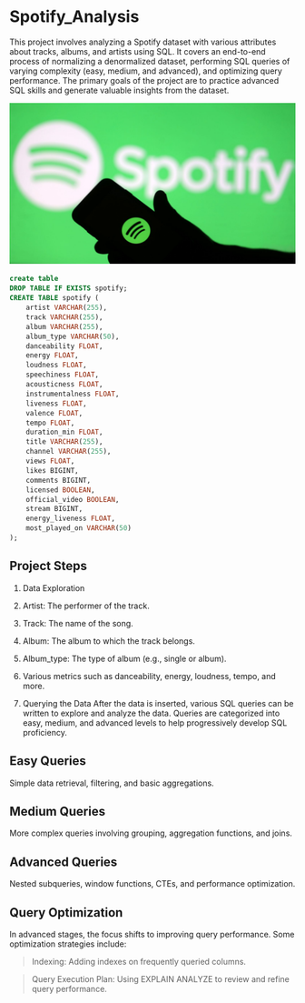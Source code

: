 # Spotify_Analysis

This project involves analyzing a Spotify dataset with various attributes about tracks, albums, and artists using SQL. It covers an end-to-end process of normalizing a denormalized dataset, performing SQL queries of varying complexity (easy, medium, and advanced), and optimizing query performance. The primary goals of the project are to practice advanced SQL skills and generate valuable insights from the dataset.

![](https://github.com/pujadatajourney/Spotify_Analysis/blob/main/spotify_logo.jpg)

```sql
create table
DROP TABLE IF EXISTS spotify;
CREATE TABLE spotify (
    artist VARCHAR(255),
    track VARCHAR(255),
    album VARCHAR(255),
    album_type VARCHAR(50),
    danceability FLOAT,
    energy FLOAT,
    loudness FLOAT,
    speechiness FLOAT,
    acousticness FLOAT,
    instrumentalness FLOAT,
    liveness FLOAT,
    valence FLOAT,
    tempo FLOAT,
    duration_min FLOAT,
    title VARCHAR(255),
    channel VARCHAR(255),
    views FLOAT,
    likes BIGINT,
    comments BIGINT,
    licensed BOOLEAN,
    official_video BOOLEAN,
    stream BIGINT,
    energy_liveness FLOAT,
    most_played_on VARCHAR(50)
);
```

## Project Steps

1. Data Exploration

2. Artist: The performer of the track.
   
3. Track: The name of the song.
4. Album: The album to which the track belongs.
5. Album_type: The type of album (e.g., single or album).
6. Various metrics such as danceability, energy, loudness, tempo, and more.

7. Querying the Data
After the data is inserted, various SQL queries can be written to explore and analyze the data. Queries are categorized into easy, medium, and advanced levels to help progressively develop SQL proficiency.

## Easy Queries
Simple data retrieval, filtering, and basic aggregations.
## Medium Queries
More complex queries involving grouping, aggregation functions, and joins.
## Advanced Queries
Nested subqueries, window functions, CTEs, and performance optimization.

## Query Optimization
In advanced stages, the focus shifts to improving query performance. Some optimization strategies include:

>Indexing: Adding indexes on frequently queried columns.

>Query Execution Plan: Using EXPLAIN ANALYZE to review and refine query performance.

